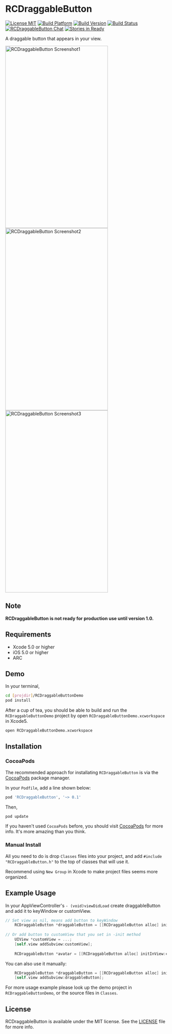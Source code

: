 # RCDraggableButton

[![License MIT](https://go-shields.herokuapp.com/license-MIT-blue.png)](https://github.com/RidgeCorn/RCDraggableButton/blob/master/LICENSE)
[![Build Platform](https://cocoapod-badges.herokuapp.com/p/RCDraggableButton/badge.png)](https://github.com/RidgeCorn/RCDraggableButton)
[![Build Version](https://cocoapod-badges.herokuapp.com/v/RCDraggableButton/badge.png)](https://github.com/RidgeCorn/RCDraggableButton)
[![Build Status](https://travis-ci.org/RidgeCorn/RCDraggableButton.png?branch=master)](https://travis-ci.org/RidgeCorn/RCDraggableButton)
[![RCDraggableButton Chat](https://badges.gitter.im/RidgeCorn/RCDraggableButton.png)](https://gitter.im/RidgeCorn/RCDraggableButton)
[![Stories in Ready](https://badge.waffle.io/RidgeCorn/RCDraggableButton.png?label=ready)](https://waffle.io/RidgeCorn/RCDraggableButton)

A draggable button that appears in your view.

<img src="https://github.com/RidgeCorn/RCDraggableButton/raw/master/Screenshots/Screenshot1.png" alt="RCDraggableButton Screenshot1" width="320" height="568" />

<img src="https://github.com/RidgeCorn/RCDraggableButton/raw/master/Screenshots/Screenshot2.png" alt="RCDraggableButton Screenshot2" width="320" height="568" />

<img src="https://github.com/RidgeCorn/RCDraggableButton/raw/master/Screenshots/Screenshot3.png" alt="RCDraggableButton Screenshot3" width="320" height="568" />

## Note

**RCDraggableButton is not ready for production use until version 1.0.**


## Requirements
* Xcode 5.0 or higher
* iOS 5.0 or higher
* ARC


## Demo

In your terminal,

``` bash
cd [projdir]/RCDraggableButtonDemo
pod install
```

After a cup of tea, you should be able to build and run the `RCDraggableButtonDemo` project by open `RCDraggableButtonDemo.xcworkspace` in Xcode5.

``` bash
open RCDraggableButtonDemo.xcworkspace
```


## Installation

### CocoaPods

The recommended approach for installating `RCDraggableButton` is via the [CocoaPods](http://cocoapods.org/) package manager.

In your `Podfile`, add a line shown below:

``` bash
pod 'RCDraggableButton', '~> 0.1'
```

Then,

``` bash
pod update
```

If you haven't used `CocoaPods` before, you should visit [CocoaPods](http://cocoapods.org/) for more info. It's more amazing than you think.


### Manual Install

All you need to do is drop `Classes` files into your project, and add `#include "RCDraggableButton.h"` to the top of classes that will use it. 

Recommend using `New Group` in Xcode to make project files seems more organized.


## Example Usage

In your AppViewController's `- (void)viewDidLoad` create draggableButton and add it to keyWindow or customView.

```objective-c
// Set view as nil, means add button to keyWindow
	RCDraggableButton *draggableButton = [[RCDraggableButton alloc] initInView:nil WithFrame:CGRectMake(120, 120, 60, 60)];
	
// Or add button to customView that you set in -init method
	UIView *customView = ...;
    [self.view addSubview:customView];
    
    RCDraggableButton *avatar = [[RCDraggableButton alloc] initInView:customView WithFrame:CGRectMake(120, 120, 60, 60)];
```

You can also use it manually:

```objective-c
	RCDraggableButton *draggableButton = [[RCDraggableButton alloc] initWithFrame:CGRectMake(0, 100, 60, 60)];
	[self.view addSubview:draggableButton];
```

For more usage example please look up the demo project in `RCDraggableButtonDemo`, or the source files in `Classes`.


## License

RCDraggableButton is available under the MIT license. See the [LICENSE](https://github.com/RidgeCorn/RCDraggableButton/blob/master/LICENSE) file for more info.
